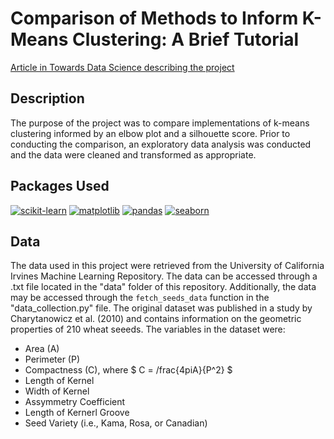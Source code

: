 # Comparison of Methods to Inform K-Means Clustering: A Brief Tutorial

[Article in Towards Data Science describing the project](https://medium.com/towards-data-science/comparison-of-methods-to-inform-k-means-clustering-a830cdc8db50)

## Description

The purpose of the project was to compare implementations of k-means clustering informed by an elbow plot and a silhouette score. Prior to conducting the comparison, an exploratory data analysis was conducted and the data were cleaned and transformed as appropriate. 

## Packages Used

[![scikit-learn](https://img.shields.io/badge/scikit_learn-1.4.1-orange.svg)](https://scikit-learn.org/stable/) [![matplotlib](https://img.shields.io/badge/matplotlib-3.3.4-blue.svg)](https://matplotlib.org/) [![pandas](https://img.shields.io/badge/pandas-1.2.1-darkblue.svg)](https://pandas.pydata.org/) [![seaborn](https://img.shields.io/badge/seaborn-0.11.1-lightblue.svg)](https://seaborn.pydata.org/)

## Data

The data used in this project were retrieved from the University of California Irvines Machine Learning Repository. The data can be accessed through a .txt file located in the "data" folder of this repository. Additionally, the data may be accessed through the `fetch_seeds_data` function in the "data_collection.py" file. The original dataset was published in a study by Charytanowicz et al. (2010) and contains information on the geometric properties of 210 wheat seeeds. The variables in the dataset were:
- Area (A)
- Perimeter (P)
- Compactness (C), where $ C = /frac{4piA}{P^2} $
- Length of Kernel
- Width of Kernel
- Assymmetry Coefficient
- Length of Kernerl Groove
- Seed Variety (i.e., Kama, Rosa, or Canadian)
